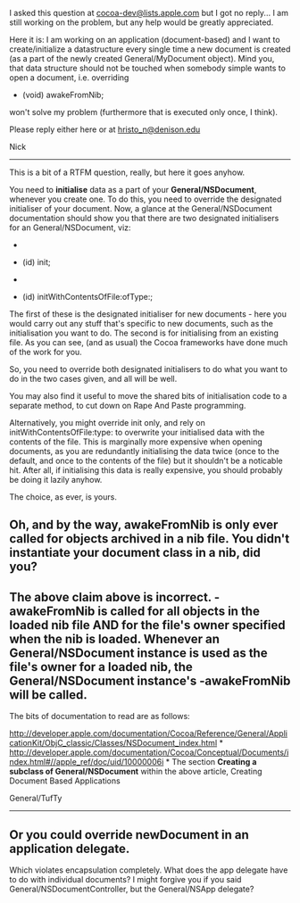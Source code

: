 I asked this question at cocoa-dev@lists.apple.com but I got no reply... I am still working on the problem, but any help would be greatly appreciated.

Here it is: I am working on an application (document-based) and I want to create/initialize a datastructure every single time a new document is created (as a part of the newly created General/MyDocument object). Mind you, that  data structure should not be touched when somebody simple wants to open a document, i.e. overriding

- (void) awakeFromNib; 

won't solve my problem (furthermore that is executed only once, I think).

Please reply either here or at hristo_n@denison.edu

Nick 

----

This is a bit of a RTFM question, really, but here it goes anyhow.

You need to **initialise** data as a part of your **General/NSDocument**, whenever you create one.  To do this, you need to override the designated initialiser of your document.  Now, a glance at the General/NSDocument documentation should show you that there are two designated initialisers for an General/NSDocument, viz:


*
- (id) init;
*
- (id) initWithContentsOfFile:ofType:;


The first of these is the designated initialiser for new documents - here you would carry out any stuff that's specific to new documents, such as the initialisation you want to do.  The second is for initialising from an existing file.  As you can see, (and as usual) the Cocoa frameworks have done much of the work for you.

So, you need to override both designated initialisers to do what you want to do in the  two cases given, and all will be well.

You may also find it useful to move the shared bits of initialisation code to a separate method, to cut down on Rape And Paste programming.

Alternatively, you might override init only, and rely on initWithContentsOfFile:type: to overwrite your initialised data with the contents of the file. This is marginally more expensive when opening documents, as you are redundantly initialising the data twice (once to the default, and once to the contents of the file) but it shouldn't be a noticable hit.  After all, if initialising this data is really expensive, you should probably be doing it lazily anyhow.

The choice, as ever, is yours.

Oh, and by the way, awakeFromNib is only ever called for objects archived in a nib file.  You didn't instantiate your document class in a nib, did you?
----
The above claim above is incorrect. -awakeFromNib is called for all objects in the loaded nib file AND for the file's owner specified when the nib is loaded.  Whenever an General/NSDocument instance is used as the file's owner for a loaded nib, the General/NSDocument instance's -awakeFromNib will be called.
----

The bits of documentation to read are as follows:

http://developer.apple.com/documentation/Cocoa/Reference/General/ApplicationKit/ObjC_classic/Classes/NSDocument_index.html
*
http://developer.apple.com/documentation/Cocoa/Conceptual/Documents/index.html#//apple_ref/doc/uid/10000006i
*
The section **Creating a subclass of General/NSDocument** within the above article, Creating Document Based Applications


General/TufTy

----
Or you could override newDocument in an application delegate.
----

Which violates encapsulation completely.  What does the app delegate have to do with individual documents?  I might forgive you if you said General/NSDocumentController, but the General/NSApp delegate?